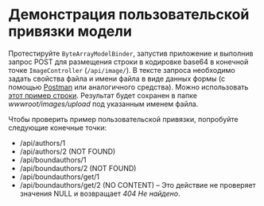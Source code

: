 # <a name="custom-model-binding-demo"></a>Демонстрация пользовательской привязки модели

Протестируйте `ByteArrayModelBinder`, запустив приложение и выполнив запрос POST для размещения строки в кодировке base64 в конечной точке `ImageController` (`/api/image/`). В тексте запроса необходимо задать свойства файла и имени файла в виде данных формы (с помощью [Postman](https://www.getpostman.com/) или аналогичного средства). Можно использовать [этот пример строки](Base64String.txt). Результат будет сохранен в папке *wwwroot/images/upload* под указанным именем файла.

Чтобы проверить пример пользовательской привязки, попробуйте следующие конечные точки:

* /api/authors/1
* /api/authors/2 (NOT FOUND)
* /api/boundauthors/1
* /api/boundauthors/2 (NOT FOUND)
* /api/boundauthors/get/1
* /api/boundauthors/get/2 (NO CONTENT) &ndash; Это действие не проверяет значения NULL и возвращает *404 Не найдено*.
